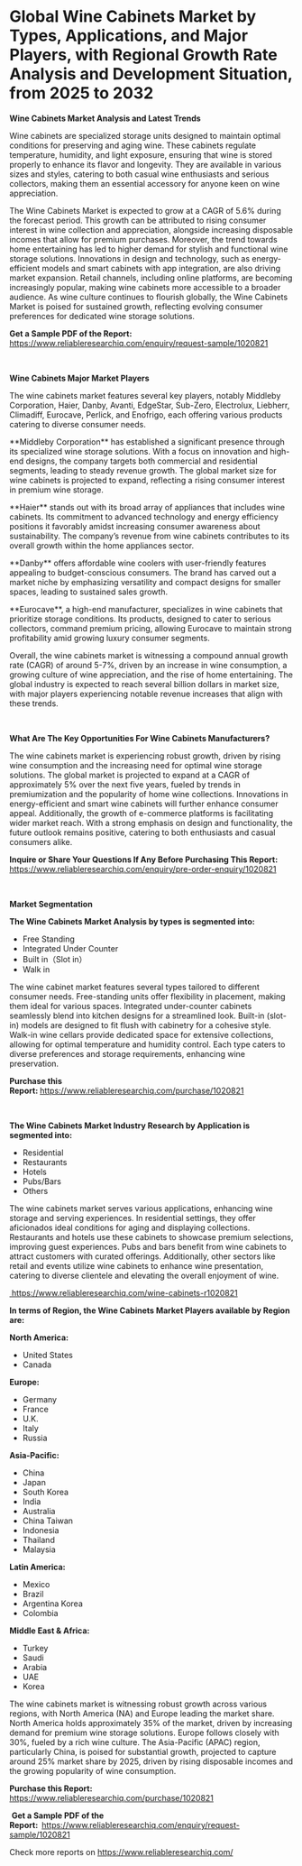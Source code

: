 <p><h1>Global Wine Cabinets Market by Types, Applications, and Major Players, with Regional Growth Rate Analysis and Development Situation, from 2025 to 2032</h1></p><p><strong>Wine Cabinets Market Analysis and Latest Trends</strong></p>
<p><p>Wine cabinets are specialized storage units designed to maintain optimal conditions for preserving and aging wine. These cabinets regulate temperature, humidity, and light exposure, ensuring that wine is stored properly to enhance its flavor and longevity. They are available in various sizes and styles, catering to both casual wine enthusiasts and serious collectors, making them an essential accessory for anyone keen on wine appreciation.</p><p>The Wine Cabinets Market is expected to grow at a CAGR of 5.6% during the forecast period. This growth can be attributed to rising consumer interest in wine collection and appreciation, alongside increasing disposable incomes that allow for premium purchases. Moreover, the trend towards home entertaining has led to higher demand for stylish and functional wine storage solutions. Innovations in design and technology, such as energy-efficient models and smart cabinets with app integration, are also driving market expansion. Retail channels, including online platforms, are becoming increasingly popular, making wine cabinets more accessible to a broader audience. As wine culture continues to flourish globally, the Wine Cabinets Market is poised for sustained growth, reflecting evolving consumer preferences for dedicated wine storage solutions.</p></p>
<p><strong>Get a Sample PDF of the Report:&nbsp;</strong> <a href="https://www.reliableresearchiq.com/enquiry/request-sample/1020821?utm_campaign=3296&utm_medium=2&utm_source=Github&utm_content=ia&utm_term=05042025&utm_id=wine-cabinets">https://www.reliableresearchiq.com/enquiry/request-sample/1020821</a></p>
<p>&nbsp;</p>
<p><strong>Wine Cabinets Major Market Players</strong></p>
<p><p>The wine cabinets market features several key players, notably Middleby Corporation, Haier, Danby, Avanti, EdgeStar, Sub-Zero, Electrolux, Liebherr, Climadiff, Eurocave, Perlick, and Enofrigo, each offering various products catering to diverse consumer needs.</p><p>**Middleby Corporation** has established a significant presence through its specialized wine storage solutions. With a focus on innovation and high-end designs, the company targets both commercial and residential segments, leading to steady revenue growth. The global market size for wine cabinets is projected to expand, reflecting a rising consumer interest in premium wine storage.</p><p>**Haier** stands out with its broad array of appliances that includes wine cabinets. Its commitment to advanced technology and energy efficiency positions it favorably amidst increasing consumer awareness about sustainability. The company’s revenue from wine cabinets contributes to its overall growth within the home appliances sector.</p><p>**Danby** offers affordable wine coolers with user-friendly features appealing to budget-conscious consumers. The brand has carved out a market niche by emphasizing versatility and compact designs for smaller spaces, leading to sustained sales growth.</p><p>**Eurocave**, a high-end manufacturer, specializes in wine cabinets that prioritize storage conditions. Its products, designed to cater to serious collectors, command premium pricing, allowing Eurocave to maintain strong profitability amid growing luxury consumer segments.</p><p>Overall, the wine cabinets market is witnessing a compound annual growth rate (CAGR) of around 5-7%, driven by an increase in wine consumption, a growing culture of wine appreciation, and the rise of home entertaining. The global industry is expected to reach several billion dollars in market size, with major players experiencing notable revenue increases that align with these trends.</p></p>
<p>&nbsp;</p>
<p><strong>What Are The Key Opportunities For Wine Cabinets Manufacturers?</strong></p>
<p><p>The wine cabinets market is experiencing robust growth, driven by rising wine consumption and the increasing need for optimal wine storage solutions. The global market is projected to expand at a CAGR of approximately 5% over the next five years, fueled by trends in premiumization and the popularity of home wine collections. Innovations in energy-efficient and smart wine cabinets will further enhance consumer appeal. Additionally, the growth of e-commerce platforms is facilitating wider market reach. With a strong emphasis on design and functionality, the future outlook remains positive, catering to both enthusiasts and casual consumers alike.</p></p>
<p><strong>Inquire or Share Your Questions If Any Before Purchasing This Report:</strong> <a href="https://www.reliableresearchiq.com/enquiry/pre-order-enquiry/1020821?utm_campaign=3296&utm_medium=2&utm_source=Github&utm_content=ia&utm_term=05042025&utm_id=wine-cabinets">https://www.reliableresearchiq.com/enquiry/pre-order-enquiry/1020821</a></p>
<p>&nbsp;</p>
<p><strong>Market Segmentation</strong></p>
<p><strong>The Wine Cabinets Market Analysis by types is segmented into:</strong></p>
<p><ul><li>Free Standing</li><li>Integrated Under Counter</li><li>Built in（Slot in）</li><li>Walk in</li></ul></p>
<p><p>The wine cabinet market features several types tailored to different consumer needs. Free-standing units offer flexibility in placement, making them ideal for various spaces. Integrated under-counter cabinets seamlessly blend into kitchen designs for a streamlined look. Built-in (slot-in) models are designed to fit flush with cabinetry for a cohesive style. Walk-in wine cellars provide dedicated space for extensive collections, allowing for optimal temperature and humidity control. Each type caters to diverse preferences and storage requirements, enhancing wine preservation.</p></p>
<p><strong>Purchase this Report:&nbsp;</strong><a href="https://www.reliableresearchiq.com/purchase/1020821?utm_campaign=3296&utm_medium=2&utm_source=Github&utm_content=ia&utm_term=05042025&utm_id=wine-cabinets">https://www.reliableresearchiq.com/purchase/1020821</a></p>
<p>&nbsp;</p>
<p><strong>The Wine Cabinets Market Industry Research by Application is segmented into:</strong></p>
<p><ul><li>Residential</li><li>Restaurants</li><li>Hotels</li><li>Pubs/Bars</li><li>Others</li></ul></p>
<p><p>The wine cabinets market serves various applications, enhancing wine storage and serving experiences. In residential settings, they offer aficionados ideal conditions for aging and displaying collections. Restaurants and hotels use these cabinets to showcase premium selections, improving guest experiences. Pubs and bars benefit from wine cabinets to attract customers with curated offerings. Additionally, other sectors like retail and events utilize wine cabinets to enhance wine presentation, catering to diverse clientele and elevating the overall enjoyment of wine.</p></p>
<p><a href="https://www.reliableresearchiq.com/wine-cabinets-r1020821?utm_campaign=3296&utm_medium=2&utm_source=Github&utm_content=ia&utm_term=05042025&utm_id=wine-cabinets">&nbsp;https://www.reliableresearchiq.com/wine-cabinets-r1020821</a></p>
<p><strong>In terms of Region, the Wine Cabinets Market Players available by Region are:</strong></p>
<p>
    <p> <strong> North America: </strong>
        <ul>
            <li>United States</li>
            <li>Canada</li>
        </ul>
        </p> 
    <p> <strong> Europe: </strong>
        <ul>
            <li>Germany</li>
            <li>France</li>
            <li>U.K.</li>
            <li>Italy</li>
            <li>Russia</li>
        </ul>
        </p> 
    <p> <strong> Asia-Pacific: </strong>
        <ul>
            <li>China</li>
            <li>Japan</li>
            <li>South Korea</li>
            <li>India</li>
            <li>Australia</li>
            <li>China Taiwan</li>
            <li>Indonesia</li>
            <li>Thailand</li>
            <li>Malaysia</li>
        </ul>
        </p> 
    <p> <strong> Latin America: </strong>
        <ul>
            <li>Mexico</li>
            <li>Brazil</li>
            <li>Argentina Korea</li>
            <li>Colombia</li>
        </ul>
        </p> 
    <p> <strong> Middle East & Africa: </strong>
        <ul>
            <li>Turkey</li>
            <li>Saudi</li>
            <li>Arabia</li>
            <li>UAE</li>
            <li>Korea</li>
        </ul>
    </p>
    </p>
<p><p>The wine cabinets market is witnessing robust growth across various regions, with North America (NA) and Europe leading the market share. North America holds approximately 35% of the market, driven by increasing demand for premium wine storage solutions. Europe follows closely with 30%, fueled by a rich wine culture. The Asia-Pacific (APAC) region, particularly China, is poised for substantial growth, projected to capture around 25% market share by 2025, driven by rising disposable incomes and the growing popularity of wine consumption.</p></p>
<p><strong>Purchase this Report: </strong><a href="https://www.reliableresearchiq.com/purchase/1020821?utm_campaign=3296&utm_medium=2&utm_source=Github&utm_content=ia&utm_term=05042025&utm_id=wine-cabinets">https://www.reliableresearchiq.com/purchase/1020821</a></p>
<p>&nbsp;<strong>Get a Sample PDF of the Report:&nbsp;&nbsp;</strong><a href="https://www.reliableresearchiq.com/enquiry/request-sample/1020821?utm_campaign=3296&utm_medium=2&utm_source=Github&utm_content=ia&utm_term=05042025&utm_id=wine-cabinets">https://www.reliableresearchiq.com/enquiry/request-sample/1020821</a></p>
<p><strong></strong></p>
<p>Check more reports on <a href="https://www.reliableresearchiq.com/?utm_campaign=3296&utm_medium=2&utm_source=Github&utm_content=ia&utm_term=05042025&utm_id=wine-cabinets">https://www.reliableresearchiq.com/</a></p>